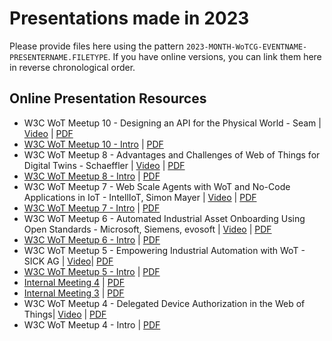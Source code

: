 # Presentations made in 2023

Please provide files here using the pattern `2023-MONTH-WoTCG-EVENTNAME-PRESENTERNAME.FILETYPE`. 
If you have online versions, you can link them here in reverse chronological order.

## Online Presentation Resources

- W3C WoT Meetup 10 - Designing an API for the Physical World - Seam | [Video](https://www.youtube.com/watch?v=LHybkrb3Xek) | [PDF](./2023-10-WoTCG-Meetup10-Seam-SyBohy.pdf)
- [W3C WoT Meetup 10 - Intro]([https://docs.google.com/presentation/d/1j1trj42kzy7FWaYR3xne39Ic_PJqjszjEmXIww7x_qU/edit?usp=sharing](https://docs.google.com/presentation/d/17Whb-1nKF949bWN3dXjEin7q0nuJW9kUsVXgp3HlcLY/edit?usp=sharing)) | [PDF](./2023-10-WoTCG-Meetup10-AguzziKorkan.pdf)
- W3C WoT Meetup 8 - Advantages and Challenges of Web of Things for Digital Twins - Schaeffler | [Video](https://www.youtube.com/watch?v=kPfdqGYvBVM) | [PDF](./2023-05-WoTCG-Meetup8-Kuestner_Schaeffler.pdf)
- [W3C WoT Meetup 8 - Intro](https://docs.google.com/presentation/d/1j1trj42kzy7FWaYR3xne39Ic_PJqjszjEmXIww7x_qU/edit?usp=sharing) | [PDF](./2023-05-WoTCG-Meetup8-AguzziKorkan.pdf)
- W3C WoT Meetup 7 - Web Scale Agents with WoT and No-Code Applications in IoT - IntellIoT, Simon Mayer | [Video](https://www.youtube.com/watch?v=iqNX9DgFaBM) | [PDF](./2023-04-WoTCG-Meetup7-Mayer-IntellIoT.pdf)
- [W3C WoT Meetup 7 - Intro](https://docs.google.com/presentation/d/1Sqr3uJ_6lLoOGJ9z6Uttg5akKNZcB945yaponz26Uz0/edit?usp=sharing) | [PDF](./2023-04-WoTCG-Meetup7-AguzziKorkan.pdf)
- W3C WoT Meetup 6 - Automated Industrial Asset Onboarding Using Open Standards - Microsoft, Siemens, evosoft | [Video](https://youtu.be/xFnrWOeh3pc) | [PDF](./2023-04-WoTCG-Meetup6-Siemens-Microsoft.pdf)
- [W3C WoT Meetup 6 - Intro](https://docs.google.com/presentation/d/1mIqp21oQg92ZrPttWJeM9iE1QcV-JPMcJyY37a9N-bc/edit?usp=sharing) | [PDF](./2023-04-WoTCG-Meetup6-AguzziKorkan.pdf)
- W3C WoT Meetup 5 - Empowering Industrial Automation with WoT - SICK AG | [Video](https://youtu.be/SIKMbxLJXow)| [PDF](./2023-03-WoTCG-Meetup5-Held_SICK.pdf)
- [W3C WoT Meetup 5 - Intro](https://docs.google.com/presentation/d/1LsE6-5ZQ5h_rt2W1zvAE1cVsdrlKCgb4Cf9i2RFYnkk/edit?usp=sharing) | [PDF](2023-03-WoTCG-Meetup5-AguzziKorkan.pdf)
- [Internal Meeting 4](https://docs.google.com/presentation/d/1q6L3SPLLJLk5VMNACx-YcP1kShtYr7IU7AGj9WrXw98/edit?usp=sharing) | [PDF](./2023-03-WoTCG-InternalMeeting4-AguzziKorkan.pdf)
- [Internal Meeting 3](https://docs.google.com/presentation/d/1RnpC2sG2r37CBkdHPqcJQ_UcEsznGdYxPFAoWv-1RC0/edit?usp=sharing) | [PDF](2023-02-WoTCG-InternalMeeting3-AguzziKorkan.pdf)
- W3C WoT Meetup 4 - Delegated Device Authorization in the Web of Things| [Video](https://youtu.be/WcCUyn9RUqw) | [PDF](./2023-02-WoTCG-Meetup4-Romann.pdf)
- W3C WoT Meetup 4 - Intro | [PDF](./2023-02-WoTCG-Meetup4-AguzziKorkan.pdf)
